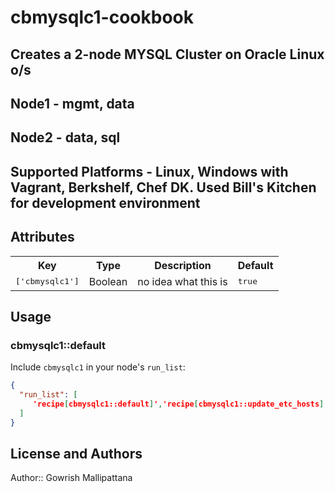 # cbmysqlc1-cookbook

## Creates a 2-node MYSQL Cluster on Oracle Linux o/s 
## Node1 - mgmt, data
## Node2 - data, sql

## Supported Platforms - Linux, Windows with Vagrant, Berkshelf, Chef DK. Used Bill's Kitchen for development environment

## Attributes

<table>
  <tr>
    <th>Key</th>
    <th>Type</th>
    <th>Description</th>
    <th>Default</th>
  </tr>
  <tr>
    <td><tt>['cbmysqlc1']</tt></td>
    <td>Boolean</td>
    <td>no idea what this is</td>
    <td><tt>true</tt></td>
  </tr>
</table>

## Usage

### cbmysqlc1::default

Include `cbmysqlc1` in your node's `run_list`:

```json
{
  "run_list": [
     'recipe[cbmysqlc1::default]','recipe[cbmysqlc1::update_etc_hosts]','recipe[cbmysqlc1::install_cluster_software]','recipe[cbmysqlc1::create_mysql_config_files]', 'recipe[cbmysqlc1::start_cluster_processes]'
  ]
}
```

## License and Authors

Author:: Gowrish Mallipattana
